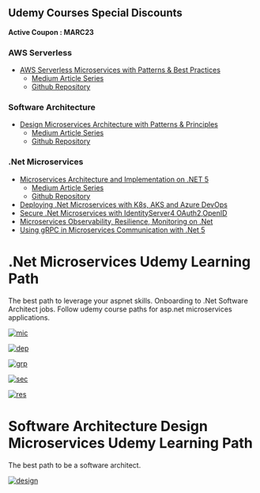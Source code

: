 ## Udemy Courses Special Discounts

**Active Coupon : MARC23**

### AWS Serverless
* [AWS Serverless Microservices with Patterns & Best Practices](https://www.udemy.com/course/aws-serverless-microservices-lambda-eventbridge-sqs-apigateway/?couponCode=MARC23)
  * [Medium Article Series](https://medium.com/aws-serverless-microservices-with-patterns-best)
  * [Github Repository](https://github.com/awsrun/aws-microservices)

### Software Architecture
* [Design Microservices Architecture with Patterns & Principles](https://www.udemy.com/course/design-microservices-architecture-with-patterns-principles/?couponCode=MARC23)
  * [Medium Article Series](https://medium.com/design-microservices-architecture-with-patterns)
  * [Github Repository](https://github.com/mehmetozkaya/Design-Microservices-Architecture-with-Patterns-Principles)

### .Net Microservices
* [Microservices Architecture and Implementation on .NET 5](https://www.udemy.com/course/microservices-architecture-and-implementation-on-dotnet/?couponCode=MARC23)
  * [Medium Article Series](https://medium.com/aspnetrun)
  * [Github Repository](https://github.com/aspnetrun/run-aspnetcore-microservices)
* [Deploying .Net Microservices with K8s, AKS and Azure DevOps](https://www.udemy.com/course/deploying-net-microservices-with-k8s-aks-and-azure-devops/?couponCode=MARC23)
* [Secure .Net Microservices with IdentityServer4 OAuth2,OpenID](https://www.udemy.com/course/secure-net-microservices-with-identityserver4-oauth2openid/?couponCode=MARC23)
* [Microservices Observability, Resilience, Monitoring on .Net](https://www.udemy.com/course/microservices-observability-resilience-monitoring-on-net/?referralCode=D162C050483C75452136)
* [Using gRPC in Microservices Communication with .Net 5](https://www.udemy.com/course/using-grpc-in-microservices-communication-with-net-5/?couponCode=MARCH22)

# .Net Microservices Udemy Learning Path
The best path to leverage your aspnet skills. Onboarding to .Net Software Architect jobs. Follow udemy course paths for asp.net microservices applications.

[![mic](https://user-images.githubusercontent.com/1147445/110911878-4daa4d80-8324-11eb-8d5f-f5cc1199800e.png)](https://www.udemy.com/course/microservices-architecture-and-implementation-on-dotnet/?referralCode=FA6BAE225A0B6F0B7BB7)

[![dep](https://user-images.githubusercontent.com/1147445/110911880-4e42e400-8324-11eb-9b96-3d92f0564b61.png)](https://www.udemy.com/course/deploying-net-microservices-with-k8s-aks-and-azure-devops/?referralCode=BB2B6474B1AEEA830600)

[![grp](https://user-images.githubusercontent.com/1147445/110911876-4d11b700-8324-11eb-9265-127cd6609757.png)](https://www.udemy.com/course/using-grpc-in-microservices-communication-with-net-5/?referralCode=58488D38B3C39FBA0D70)

[![sec](https://user-images.githubusercontent.com/1147445/110911882-4e42e400-8324-11eb-9d7b-d12d3be1c67c.png)](https://www.udemy.com/course/secure-net-microservices-with-identityserver4-oauth2openid/?referralCode=6615E54FFF6B4FCC081D)

[![res](https://user-images.githubusercontent.com/1147445/115364130-bf02d900-a1cb-11eb-9f85-6ace1e3d0344.png)](https://www.udemy.com/course/microservices-observability-resilience-monitoring-on-net/?referralCode=D162C050483C75452136)

# Software Architecture Design Microservices Udemy Learning Path
The best path to be a software architect. 

[![design](https://user-images.githubusercontent.com/1147445/130039117-5d54d7fd-474c-46f7-a629-c36dd4c8df43.png)](https://www.udemy.com/course/design-microservices-architecture-with-patterns-principles/?referralCode=65B432E6213E98219A0D)






